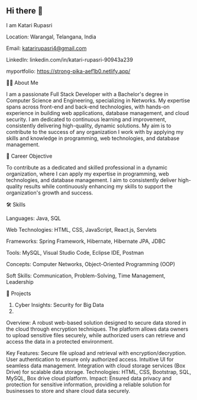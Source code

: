 ## Hi there 👋

 I am Katari Rupasri
 
Location: Warangal, Telangana, India

Email: katarirupasri4@gmail.com

LinkedIn: linkedin.com/in/katari-rupasri-90943a239

myportfolio: https://strong-pika-aef1b0.netlify.app/

👩‍💻 About Me

I am a passionate Full Stack Developer with a Bachelor's degree in Computer Science and Engineering, specializing in Networks. My expertise spans across front-end and back-end technologies, with hands-on experience in building web applications, database management, and cloud security. I am dedicated to continuous learning and improvement, consistently delivering high-quality, dynamic solutions. My aim is to contribute to the success of any organization I work with by applying my skills and knowledge in programming, web technologies, and database management.

🎯 Career Objective

To contribute as a dedicated and skilled professional in a dynamic organization, where I can apply my expertise in programming, web technologies, and database management. I aim to consistently deliver high-quality results while continuously enhancing my skills to support the organization's growth and success.

🛠️ Skills

Languages: Java, SQL

Web Technologies: HTML, CSS, JavaScript, React.js, Servlets

Frameworks: Spring Framework, Hibernate, Hibernate JPA, JDBC

Tools: MySQL, Visual Studio Code, Eclipse IDE, Postman

Concepts: Computer Networks, Object-Oriented Programming (OOP)

Soft Skills: Communication, Problem-Solving, Time Management, Leadership


🚀 Projects

1. Cyber Insights: Security for Big Data
2. 
Overview: A robust web-based solution designed to secure data stored in the cloud through encryption techniques. The platform allows data owners to upload sensitive files securely, while authorized users can retrieve and access the data in a protected environment.

Key Features:
Secure file upload and retrieval with encryption/decryption.
User authentication to ensure only authorized access.
Intuitive UI for seamless data management.
Integration with cloud storage services (Box Drive) for scalable data storage.
Technologies: HTML, CSS, Bootstrap, SQL, MySQL, Box drive cloud platform.
Impact: Ensured data privacy and protection for sensitive information, providing a reliable solution for businesses to store and share cloud data securely.
<!--
**rupasrigithub/rupasrigithub** is a ✨ _special_ ✨ repository because its `README.md` (this file) appears on your GitHub profile.

Here are some ideas to get you started:

- 🔭 I’m currently working on ...
- 🌱 I’m currently learning ...
- 👯 I’m looking to collaborate on ...
- 🤔 I’m looking for help with ...
- 💬 Ask me about ...
- 📫 How to reach me: ...
- 😄 Pronouns: ...
- ⚡ Fun fact: ...
-->
